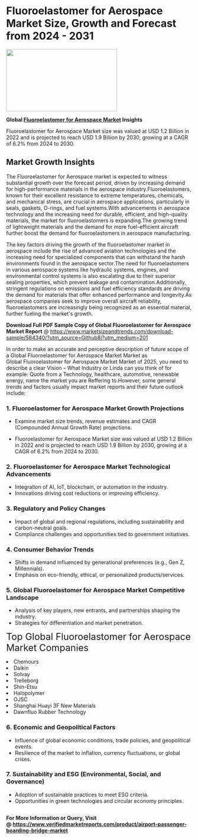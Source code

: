 <H1>Fluoroelastomer for Aerospace Market Size, Growth and Forecast from 2024 - 2031</H1><img class="aligncenter size-medium wp-image-584254" src="https://thirdeyenews.in/wp-content/uploads/2024/09/Global-Market-Research-300x168.jpeg" alt="" width="300" height="168" /><p><strong>Global&nbsp;<a href="https://www.marketsizeandtrends.com/download-sample/564340/?utm_source=Github8j?utm_medium=201">Fluoroelastomer for Aerospace Market</a> Insights</strong></p><p>Fluoroelastomer for Aerospace Market size was valued at USD 1.2 Billion in 2022 and is projected to reach USD 1.9 Billion by 2030, growing at a CAGR of 6.2% from 2024 to 2030.</p><p><h2>Market Growth Insights</h2> <p>The Fluoroelastomer for Aerospace market is expected to witness substantial growth over the forecast period, driven by increasing demand for high-performance materials in the aerospace industry.Fluoroelastomers, known for their excellent resistance to extreme temperatures, chemicals, and mechanical stress, are crucial in aerospace applications, particularly in seals, gaskets, O-rings, and fuel systems.With advancements in aerospace technology and the increasing need for durable, efficient, and high-quality materials, the market for fluoroelastomers is expanding.The growing trend of lightweight materials and the demand for more fuel-efficient aircraft further boost the demand for fluoroelastomers in aerospace manufacturing.</p> <p>The key factors driving the growth of the fluoroelastomer market in aerospace include the rise of advanced aviation technologies and the increasing need for specialized components that can withstand the harsh environments found in the aerospace sector.The need for fluoroelastomers in various aerospace systems like hydraulic systems, engines, and environmental control systems is also escalating due to their superior sealing properties, which prevent leakage and contamination.Additionally, stringent regulations on emissions and fuel efficiency standards are driving the demand for materials that offer enhanced performance and longevity.As aerospace companies seek to improve overall aircraft reliability, fluoroelastomers are increasingly being recognized as an essential material, further fueling the market's growth.</p> <p><span class=""><strong>Download Full PDF Sample Copy of Global Fluoroelastomer for Aerospace Market Report</strong> @ <a href="https://www.marketsizeandtrends.com/download-sample/564340/?utm_source=Github8j?utm_medium=201" target="_blank">https://www.marketsizeandtrends.com/download-sample/564340/?utm_source=Github8j?utm_medium=201</a></span></p><p>In order to make an accurate and perceptive description of future scope of a Global&nbsp;Fluoroelastomer for Aerospace Market Market as Global&nbsp;Fluoroelastomer for Aerospace Market Market of 2025, you need to describe a clear Vision &ndash; What Industry or Linda can you think of for example: Quote from a Technology, healthcare, automotive, renewable energy, name the market you are Reffering to.However, some general trends and factors usually impact market reports and their future outlook include:</p><h3>1.&nbsp;<strong>Fluoroelastomer for Aerospace Market Growth Projections</strong></h3><ul><li>Examine market size trends, revenue estimates and CAGR (Compounded Annual Growth Rate) projections.</li><li><p>Fluoroelastomer for Aerospace Market size was valued at USD 1.2 Billion in 2022 and is projected to reach USD 1.9 Billion by 2030, growing at a CAGR of 6.2% from 2024 to 2030.</p></li></ul><h3>2.&nbsp;<strong>Fluoroelastomer for Aerospace Market Technological Advancements</strong></h3><ul><li>Integration of AI, IoT, blockchain, or automation in the industry.</li><li>Innovations driving cost reductions or improving efficiency.</li></ul><h3>3.&nbsp;<strong>Regulatory and Policy Changes</strong></h3><ul><li>Impact of global and regional regulations, including sustainability and carbon-neutral goals.</li><li>Compliance challenges and opportunities tied to government initiatives.</li></ul><h3>4.&nbsp;<strong>Consumer Behavior Trends</strong></h3><ul><li>Shifts in demand influenced by generational preferences (e.g., Gen Z, Millennials).</li><li>Emphasis on eco-friendly, ethical, or personalized products/services.</li></ul><h3>5.&nbsp;<strong>Global Fluoroelastomer for Aerospace Market Competitive Landscape</strong></h3><ul><li>Analysis of key players, new entrants, and partnerships shaping the industry.</li><li>Strategies for differentiation and market penetration.</li></ul><p data-pm-slice="1 1 []"><span style="color: inherit; font-family: inherit; font-size: 25px;">Top Global Fluoroelastomer for Aerospace Market Companies</span></p><div class="" data-test-id=""><p><li>Chemours</li><li> Daikin</li><li> Solvay</li><li> Trelleborg</li><li> Shin-Etsu</li><li> Halopolymer</li><li> OJSC</li><li> Shanghai Huayi 3F New Materials</li><li> Dawnfluo Rubber Technology</li></p></div><h3>6.&nbsp;<strong>Economic and Geopolitical Factors</strong></h3><ul><li>Influence of global economic conditions, trade policies, and geopolitical events.</li><li>Resilience of the market to inflation, currency fluctuations, or global crises.</li></ul><h3>7.&nbsp;<strong>Sustainability and ESG (Environmental, Social, and Governance)</strong></h3><ul><li>Adoption of sustainable practices to meet ESG criteria.</li><li>Opportunities in green technologies and circular economy principles.</li></ul><h2><strong style="font-size: 14px;">For More Information or Query, Visit @&nbsp;</strong><a style="background-color: #ffffff; font-size: 14px;" href="https://www.marketsizeandtrends.com/report/fluoroelastomer-for-aerospace-market/" target="_blank">https://www.verifiedmarketreports.com/product/airport-passenger-boarding-bridge-market</a></h2>
